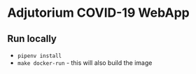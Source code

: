 # Adjutorium COVID-19 WebApp

## Run locally
* `pipenv install`
* `make docker-run` - this will also build the image